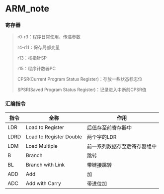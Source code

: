 # ARM_note

### 寄存器

> r0-r3：程序日常使用，传递参数
>
> r4-r11：保存局部变量
>
> r13：栈指针SP
>
> r15：程序计数器PC
>
> CPSR(Current Program Status Register)：存放一些状态标志位
>
> SPSR(Saved Program Status Register)：记录进入中断前CPSR值

### 汇编指令

| 指令 | 全称                    | 作用                         |
| ---- | ----------------------- | ---------------------------- |
| LDR  | Load to Register        | 后值存至前寄存器中           |
| LDRD | Load to Register Double | 两个字的LDR                  |
| LDM  | Load Multiple           | 前一系列数据存至后寄存器组中 |
| B    | Branch                  | 跳转                         |
| BL   | Branch with Link        | 带链接跳转                   |
| ADD  | Add                     | 加                           |
| ADC  | Add with Carry          | 带进位加                     |


